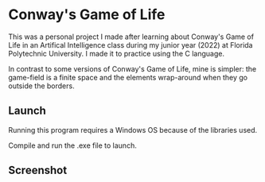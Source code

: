 # Conway's Game of Life

This was a personal project I made after learning about Conway's Game of Life in an Artifical Intelligence class during my junior year (2022) at Florida Polytechnic University. I made it to practice using the C language.

In contrast to some versions of Conway's Game of Life, mine is simpler: the game-field is a finite space and the elements wrap-around when they go outside the borders.


## Launch
Running this program requires a Windows OS because of the libraries used.

Compile and run the .exe file to launch.

## Screenshot
 
